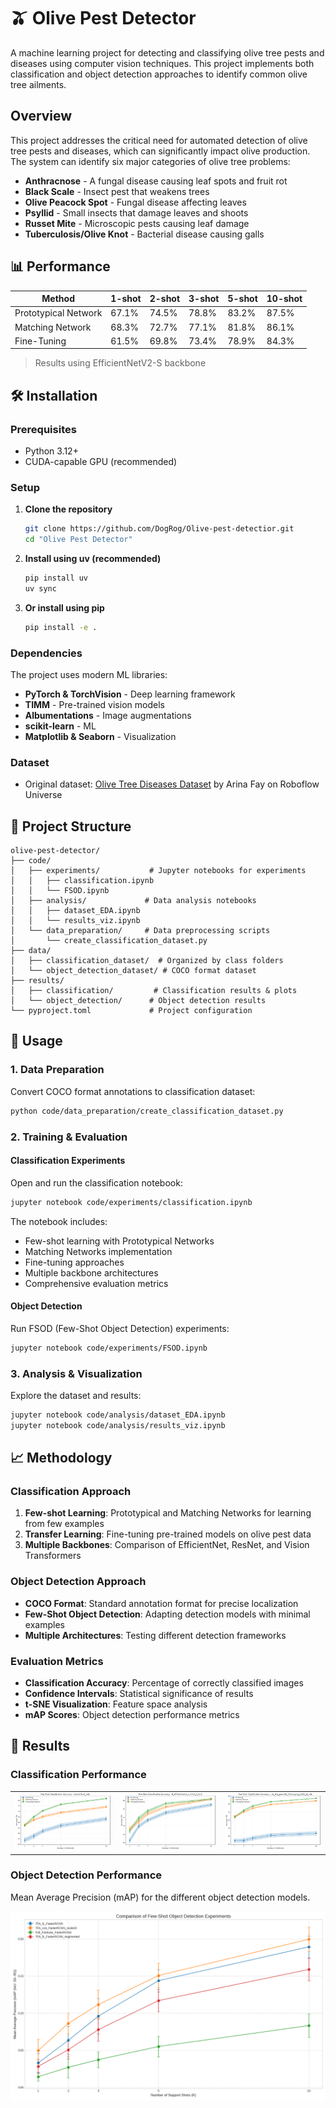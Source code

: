 # 🫒 Olive Pest Detector

A machine learning project for detecting and classifying olive tree pests and diseases using computer vision techniques. This project implements both classification and object detection approaches to identify common olive tree ailments.

## Overview

This project addresses the critical need for automated detection of olive tree pests and diseases, which can significantly impact olive production. The system can identify six major categories of olive tree problems:

- **Anthracnose** - A fungal disease causing leaf spots and fruit rot
- **Black Scale** - Insect pest that weakens trees
- **Olive Peacock Spot** - Fungal disease affecting leaves
- **Psyllid** - Small insects that damage leaves and shoots
- **Russet Mite** - Microscopic pests causing leaf damage
- **Tuberculosis/Olive Knot** - Bacterial disease causing galls

## 📊 Performance

| Method | 1-shot | 2-shot | 3-shot | 5-shot | 10-shot |
|--------|--------|--------|--------|--------|---------|
| Prototypical Network | 67.1% | 74.5% | 78.8% | 83.2% | 87.5% |
| Matching Network | 68.3% | 72.7% | 77.1% | 81.8% | 86.1% |
| Fine-Tuning | 61.5% | 69.8% | 73.4% | 78.9% | 84.3% |

> Results using EfficientNetV2-S backbone

## 🛠️ Installation

### Prerequisites

- Python 3.12+
- CUDA-capable GPU (recommended)

### Setup

1. **Clone the repository**

   ```bash
   git clone https://github.com/DogRog/Olive-pest-detectior.git
   cd "Olive Pest Detector"
   ```

2. **Install using uv (recommended)**

   ```bash
   pip install uv
   uv sync
   ```

3. **Or install using pip**

   ```bash
   pip install -e .
   ```

### Dependencies

The project uses modern ML libraries:

- **PyTorch & TorchVision** - Deep learning framework
- **TIMM** - Pre-trained vision models
- **Albumentations** - Image augmentations
- **scikit-learn** - ML
- **Matplotlib & Seaborn** - Visualization

### Dataset

- Original dataset: [Olive Tree Diseases Dataset](https://universe.roboflow.com/arina-fay/olive-tree-diseases) by Arina Fay on Roboflow Universe

## 📁 Project Structure

```text
olive-pest-detector/
├── code/
│   ├── experiments/           # Jupyter notebooks for experiments
│   │   ├── classification.ipynb
│   │   └── FSOD.ipynb
│   ├── analysis/             # Data analysis notebooks
│   │   ├── dataset_EDA.ipynb
│   │   └── results_viz.ipynb
│   └── data_preparation/     # Data preprocessing scripts
│       └── create_classification_dataset.py
├── data/
│   ├── classification_dataset/  # Organized by class folders
│   └── object_detection_dataset/ # COCO format dataset
├── results/
│   ├── classification/         # Classification results & plots
│   └── object_detection/      # Object detection results
└── pyproject.toml             # Project configuration
```

## 🔬 Usage

### 1. Data Preparation

Convert COCO format annotations to classification dataset:

```bash
python code/data_preparation/create_classification_dataset.py
```

### 2. Training & Evaluation

#### Classification Experiments

Open and run the classification notebook:

```bash
jupyter notebook code/experiments/classification.ipynb
```

The notebook includes:

- Few-shot learning with Prototypical Networks
- Matching Networks implementation
- Fine-tuning approaches
- Multiple backbone architectures
- Comprehensive evaluation metrics

#### Object Detection

Run FSOD (Few-Shot Object Detection) experiments:

```bash
jupyter notebook code/experiments/FSOD.ipynb
```

### 3. Analysis & Visualization

Explore the dataset and results:

```bash
jupyter notebook code/analysis/dataset_EDA.ipynb
jupyter notebook code/analysis/results_viz.ipynb
```

## 📈 Methodology

### Classification Approach

1. **Few-shot Learning**: Prototypical and Matching Networks for learning from few examples
2. **Transfer Learning**: Fine-tuning pre-trained models on olive pest data
3. **Multiple Backbones**: Comparison of EfficientNet, ResNet, and Vision Transformers

### Object Detection Approach

- **COCO Format**: Standard annotation format for precise localization
- **Few-Shot Object Detection**: Adapting detection models with minimal examples
- **Multiple Architectures**: Testing different detection frameworks

### Evaluation Metrics

- **Classification Accuracy**: Percentage of correctly classified images
- **Confidence Intervals**: Statistical significance of results
- **t-SNE Visualization**: Feature space analysis
- **mAP Scores**: Object detection performance metrics

## 🎯 Results

### Classification Performance
<table>
  <tr>
    <td><img src="results/classification/accuracy_vs_shots_resnet18_a1_in1k.png" alt="Accuracy Comparison for ResNet-18" width="300"></td>
    <td><img src="results/classification/accuracy_vs_shots_tf_efficientnetv2_s_in21k_ft_in1k.png" alt="Accuracy Comparison for EfficientNetV2-S" width="300"></td>
    <td><img src="results/classification/accuracy_vs_shots_vit_tiny_patch16_224_augreg_in21k_ft_in1k.png" alt="Accuracy Comparison for Vision Transformer" width="300"></td>
  </tr>
</table>

### Object Detection Performance
Mean Average Precision (mAP) for the different object detection models.

![mAP Comparison](results/object_detection/comparison_plot_map.png)
